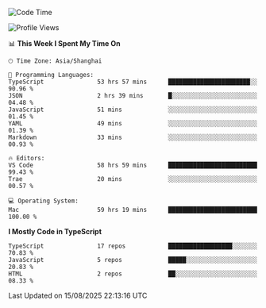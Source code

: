 <!--START_SECTION:waka-->
![Code Time](http://img.shields.io/badge/Code%20Time-8%2C128%20hrs%2031%20mins-blue)

![Profile Views](http://img.shields.io/badge/Profile%20Views-0-blue)

📊 **This Week I Spent My Time On** 

```text
🕑︎ Time Zone: Asia/Shanghai

💬 Programming Languages: 
TypeScript               53 hrs 57 mins      ███████████████████████░░   90.96 % 
JSON                     2 hrs 39 mins       █░░░░░░░░░░░░░░░░░░░░░░░░   04.48 % 
JavaScript               51 mins             ░░░░░░░░░░░░░░░░░░░░░░░░░   01.45 % 
YAML                     49 mins             ░░░░░░░░░░░░░░░░░░░░░░░░░   01.39 % 
Markdown                 33 mins             ░░░░░░░░░░░░░░░░░░░░░░░░░   00.93 % 

🔥 Editors: 
VS Code                  58 hrs 59 mins      █████████████████████████   99.43 % 
Trae                     20 mins             ░░░░░░░░░░░░░░░░░░░░░░░░░   00.57 % 

💻 Operating System: 
Mac                      59 hrs 19 mins      █████████████████████████   100.00 % 
```

**I Mostly Code in TypeScript** 

```text
TypeScript               17 repos            ██████████████████░░░░░░░   70.83 % 
JavaScript               5 repos             █████░░░░░░░░░░░░░░░░░░░░   20.83 % 
HTML                     2 repos             ██░░░░░░░░░░░░░░░░░░░░░░░   08.33 % 
```




 Last Updated on 15/08/2025 22:13:16 UTC
<!--END_SECTION:waka-->

